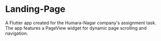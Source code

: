 # Landing-Page
A Flutter app created for the Humara-Nagar company's assignment task. The app features a PageView widget for dynamic page scrolling and navigation.
